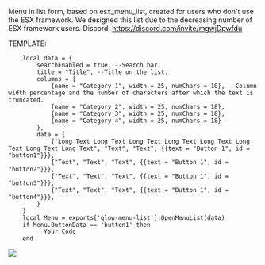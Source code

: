 Menu in list form, based on esx_menu_list, created for users who don't use the ESX framework. We designed this list due to the decreasing number of ESX framework users. Discord: https://discord.com/invite/mgwjDpwfdu

TEMPLATE: 
```
	local data = {
		searchEnabled = true, --Search bar.
		title = "Title", --Title on the list.
		columns = {
			{name = "Category 1", width = 25, numChars = 18}, --Column width percentage and the number of characters after which the text is truncated.
			{name = "Category 2", width = 25, numChars = 18},
			{name = "Category 3", width = 25, numChars = 18},
			{name = "Category 4", width = 25, numChars = 18}
		},
		data = {
			{"Long Text Long Text Long Text Long Text Long Text Long Text Long Text Long Text", "Text", "Text", {{text = "Button 1", id = "button1"}}},
			{"Text", "Text", "Text", {{text = "Button 1", id = "button2"}}},
			{"Text", "Text", "Text", {{text = "Button 1", id = "button3"}}},
			{"Text", "Text", "Text", {{text = "Button 1", id = "button4"}}},     
		}
	}
	local Menu = exports['glow-menu-list']:OpenMenuList(data)
	if Menu.ButtonData == 'button1' then
		--Your Code
	end
```
![]([https://media.discordapp.net/attachments/1077621817512038463/1232395685740019712/image.png?ex=66294d6c&is=6627fbec&hm=75c9df07e5007aa115e88bdf456c9a420ba840d3e5fea3aa85865cc6e0b40279&=&format=webp&quality=lossless&width=1005&height=396](https://d1ka0itfguscri.cloudfront.net/ACQn/2024/04/24/11/20/cZfZXYVMomi/preview.jpg))
